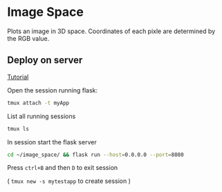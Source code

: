 # Image Space

Plots an image in 3D space. Coordinates of each pixle are determined by the RGB value.

## Deploy on server

[Tutorial](https://www.twilio.com/blog/deploy-flask-python-app-aws)

Open the session running flask: 
```bash
tmux attach -t myApp
```
List all running sessions
```bash
tmux ls
```

In session start the flask server
```bash
cd ~/image_space/ && flask run --host=0.0.0.0 --port=8080
```

Press `ctrl+B` and then `D` to exit session

( `tmux new -s mytestapp` to create session )